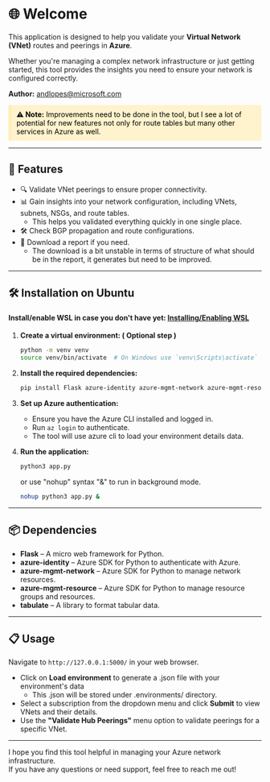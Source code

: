 # 🌐 Welcome

This application is designed to help you validate your **Virtual Network (VNet)** routes and peerings in **Azure**.

Whether you're managing a complex network infrastructure or just getting started, this tool provides the insights you need to ensure your network is configured correctly.

**Author:** andlopes@microsoft.com


<div style="background-color: #fff3cd; color: #000000; padding: 10px; border-left: 6px solid #ffeeba;">
<strong>⚠️ Note:</strong> Improvements need to be done in the tool, but I see a lot of potential for new features not only for route tables but many other services in Azure as well.
</div>



---

## 🚀 Features

- 🔍 Validate VNet peerings to ensure proper connectivity.
- 📊 Gain insights into your network configuration, including VNets, subnets, NSGs, and route tables.
    - This helps you validated everything quickly in one single place.
- 🛠️ Check BGP propagation and route configurations.
- 💾 Download a report if you need.
    - The download is a bit unstable in terms of structure of what should be in the report, it generates but need to be improved.

---

## 🛠️ Installation on Ubuntu
####  Install/enable WSL in case you don't have yet: [Installing/Enabling WSL](https://learn.microsoft.com/en-us/windows/wsl/install)


1. **Create a virtual environment: ( Optional step )**

    ```bash
    python -m venv venv
    source venv/bin/activate  # On Windows use `venv\Scripts\activate`
    ```

2. **Install the required dependencies:**

    ```bash
    pip install Flask azure-identity azure-mgmt-network azure-mgmt-resource tabulate
    ```

3. **Set up Azure authentication:**

    - Ensure you have the Azure CLI installed and logged in.
    - Run `az login` to authenticate.
    - The tool will use azure cli to load your environment details data.

4. **Run the application:**

    ```bash
    python3 app.py
    ```
    or use "nohup" syntax "&" to run in background mode.
    ```bash
    nohup python3 app.py &
    ```    

---

## 📦 Dependencies

- **Flask** – A micro web framework for Python.
- **azure-identity** – Azure SDK for Python to authenticate with Azure.
- **azure-mgmt-network** – Azure SDK for Python to manage network resources.
- **azure-mgmt-resource** – Azure SDK for Python to manage resource groups and resources.
- **tabulate** – A library to format tabular data.

---

## 📋 Usage

Navigate to `http://127.0.0.1:5000/` in your web browser.

- Click on **Load environment** to generate a .json file with your environment's data
    - This .json will be stored under .environments/ directory. 
- Select a subscription from the dropdown menu and click **Submit** to view VNets and their details.
- Use the **"Validate Hub Peerings"** menu option to validate peerings for a specific VNet.

---

I hope you find this tool helpful in managing your Azure network infrastructure.  
If you have any questions or need support, feel free to reach me out!
